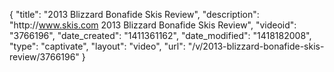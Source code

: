 {
    "title": "2013 Blizzard Bonafide Skis Review",
    "description": "http:\/\/www.skis.com   2013 Blizzard Bonafide Skis Review",
    "videoid": "3766196",
    "date_created": "1411361162",
    "date_modified": "1418182008",
    "type": "captivate",
    "layout": "video",
    "url": "\/v\/2013-blizzard-bonafide-skis-review\/3766196"
}